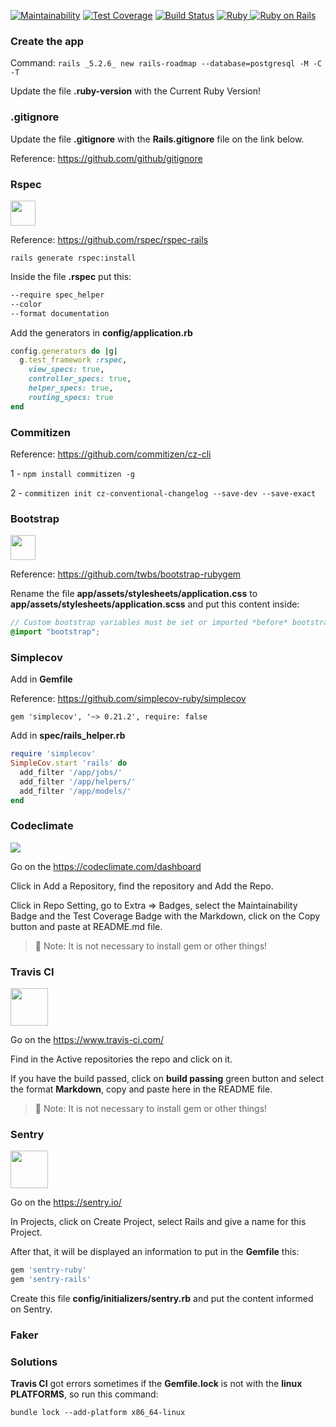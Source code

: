 [![Maintainability](https://api.codeclimate.com/v1/badges/a086dbb2d864792fc1c0/maintainability)](https://codeclimate.com/github/MoacirPetry/rails-roadmap/maintainability) [![Test Coverage](https://api.codeclimate.com/v1/badges/a086dbb2d864792fc1c0/test_coverage)](https://codeclimate.com/github/MoacirPetry/rails-roadmap/test_coverage) [![Build Status](https://app.travis-ci.com/MoacirPetry/rails-roadmap.svg?branch=main)](https://app.travis-ci.com/MoacirPetry/rails-roadmap)   <a href="https://www.ruby-lang.org/pt/">
    <img alt="Ruby" src="https://img.shields.io/badge/Ruby-2.6.7-brightgreen" target="_blank">
  </a>   <a href="https://rubyonrails.org/">
    <img alt="Ruby on Rails" src="https://img.shields.io/badge/Rails-5.2.6-brightgreen" target="_blank">
  </a>

### Create the app

Command: `rails _5.2.6_ new rails-roadmap --database=postgresql -M -C -T`

Update the file **.ruby-version** with the Current Ruby Version!

### .gitignore

Update the file **.gitignore** with the **Rails.gitignore** file on the link below.

Reference: https://github.com/github/gitignore

### Rspec

<div>
<img src="https://seeklogo.com/images/R/rspec-logo-DA1EE19A18-seeklogo.com.png" width="40"/>
</div>

Reference: https://github.com/rspec/rspec-rails

`rails generate rspec:install`

Inside the file **.rspec** put this:

```txt
--require spec_helper
--color
--format documentation
```

Add the generators in **config/application.rb**

```ruby
config.generators do |g|
  g.test_framework :rspec,
    view_specs: true,
    controller_specs: true,
    helper_specs: true,
    routing_specs: true
end
```

### Commitizen

Reference: https://github.com/commitizen/cz-cli

1 - `npm install commitizen -g`

2 - `commitizen init cz-conventional-changelog --save-dev --save-exact`

### Bootstrap

<div>
<img src="https://seeklogo.com/images/B/bootstrap-logo-3C30FB2A16-seeklogo.com.png" width="40"/>
</div>

Reference: https://github.com/twbs/bootstrap-rubygem

Rename the file **app/assets/stylesheets/application.css** to **app/assets/stylesheets/application.scss** and put this content inside:

```scss
// Custom bootstrap variables must be set or imported *before* bootstrap.
@import "bootstrap";
```

### Simplecov

Add in **Gemfile**

Reference: https://github.com/simplecov-ruby/simplecov

`gem 'simplecov', '~> 0.21.2', require: false`

Add in **spec/rails_helper.rb**

```ruby
require 'simplecov'
SimpleCov.start 'rails' do
  add_filter '/app/jobs/'
  add_filter '/app/helpers/'
  add_filter '/app/models/'
end
```

### Codeclimate

<div>
<img src="https://seeklogo.com/images/C/code-climate-logo-5E0A1CED56-seeklogo.com.png"/>
</div>

Go on the https://codeclimate.com/dashboard

Click in Add a Repository, find the repository and Add the Repo.

Click in Repo Setting, go to Extra => Badges, select the Maintainability Badge and the Test Coverage Badge with the Markdown, click on the Copy button and paste at README.md file.

>🚨 Note: It is not necessary to install gem or other things!


### Travis CI

<div>
<img src="https://seeklogo.com/images/T/travis-ci-logo-736FC36EC9-seeklogo.com.png" width="60"/>
</div>

Go on the https://www.travis-ci.com/

Find in the Active repositories the repo and click on it.

If you have the build passed, click on **build passing** green button and select the format **Markdown**, copy and paste here in the README file.

>🚨 Note: It is not necessary to install gem or other things!

### Sentry

<div>
<img src="https://seeklogo.com/images/S/sentry-logo-36928B74C1-seeklogo.com.png" width="60"/>
</div>

Go on the https://sentry.io/

In Projects, click on Create Project, select Rails and give a name for this Project.

After that, it will be displayed an information to put in the **Gemfile** this:

```ruby
gem 'sentry-ruby'
gem 'sentry-rails'
```

Create this file **config/initializers/sentry.rb** and put the content informed on Sentry.

### Faker

### Solutions

**Travis CI** got errors sometimes if the **Gemfile.lock** is not with the **linux PLATFORMS**, so run this command:

`bundle lock --add-platform x86_64-linux`

